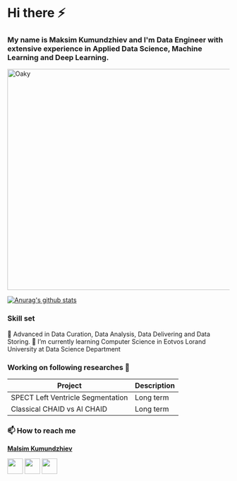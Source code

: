 # Hi there :zap:
### My name is Maksim Kumundzhiev and I'm Data Engineer with extensive experience in Applied Data Science, Machine Learning and Deep Learning.

<img src="https://i.pinimg.com/originals/a4/8f/ad/a48fad9353198915b2e7aa798494a831.gif" alt="Oaky" width="700" height="500" class="center">
  
[![Anurag's github stats](https://github-readme-stats.vercel.app/api?username=KumundzhievMaxim&count_private=true&show_icons=true&theme=tokyonight)](https://github.com/anuraghazra/github-readme-stats)

### Skill set
:space_invader: Advanced in Data Curation, Data Analysis, Data Delivering and Data Storing.
:school_satchel: I’m currently learning Computer Science in Eotvos Lorand University at Data Science Department

### Working on following researches 🔭 

Project      | Description
------------ | -------------
SPECT Left Ventricle Segmentation | Long term
Classical CHAID vs AI CHAID | Long term  

### 📫 How to reach me
**[Malsim Kumundzhiev](https://github.com/KumundzhievMaxim)**

[<img src="http://i.imgur.com/0o48UoR.png" width="35">](https://github.com/KumundzhievMaxim)             [<img src="https://i.imgur.com/0IdggSZ.png" width="35">](https://www.linkedin.com/in/maksim-kumundzhiev/)             [<img src="https://loading.io/s/icon/vzeour.svg" width="35">](https://www.kaggle.com/maximkumundzhiev) 

